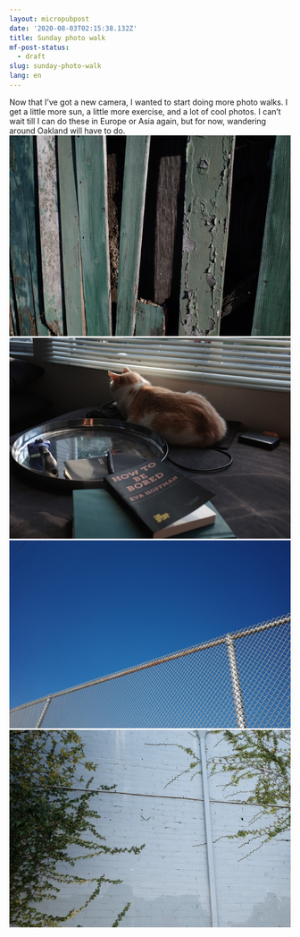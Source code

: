 ```yaml
---
layout: micropubpost
date: '2020-08-03T02:15:38.132Z'
title: Sunday photo walk
mf-post-status:
  - draft
slug: sunday-photo-walk
lang: en
---
```


Now that I’ve got a new camera, I wanted to start doing more photo walks. I get a little more sun, a little more exercise, and a lot of cool photos. I can’t wait till I can do these in Europe or Asia again, but for now, wandering around Oakland will have to do.
![greenfence](/photos/greenfence.jpg) 
![snorri and book](/photos/bored.jpg) 
![blue sky](/photos/fence.jpg) 
![vinewall](/photos/vinewall.jpg) 
